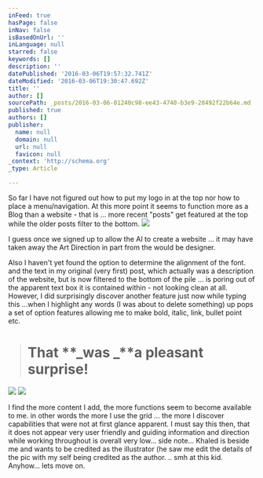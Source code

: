 ```yaml
---
inFeed: true
hasPage: false
inNav: false
isBasedOnUrl: ''
inLanguage: null
starred: false
keywords: []
description: ''
datePublished: '2016-03-06T19:57:32.741Z'
dateModified: '2016-03-06T19:30:47.692Z'
title: ''
author: []
sourcePath: _posts/2016-03-06-01240c98-ee43-4740-b3e9-28492f22b64e.md
published: true
authors: []
publisher:
  name: null
  domain: null
  url: null
  favicon: null
_context: 'http://schema.org'
_type: Article

---
```

So far I have not figured out how to put my logo in at the top nor how to place a menu/navigation. At this more point it seems to function more as a Blog than a website - that is ... more recent "posts" get featured at the top while the older posts filter to the bottom. ![](https://s3-us-west-2.amazonaws.com/the-grid-img/p/a9094ea242c21f979f43ba7dec7a6a2ca70e204c.jpg)

I guess once we signed up to allow the AI to create a website ... it may have taken away the Art Direction in part from the would be designer.

Also I haven't yet found the option to determine the alignment of the font. and the text in my original (very first) post, which actually was a description of the website, but is now filtered to the bottom of the pile ... is poring out of the apparent text box it is contained within - not looking clean at all. However, I did surprisingly discover another feature just now while typing this  ...when I highlight any words (I was about to delete something) up pops a set of option features allowing me to make bold, italic, link, bullet point etc. 
> 
> # That **_was _**a pleasant surprise!

![](https://s3-us-west-2.amazonaws.com/the-grid-img/p/7674bdd918ffad0476d682376855059fccd09758.jpg)
![](https://the-grid-user-content.s3-us-west-2.amazonaws.com/3f4de6ee-9401-4649-a577-7f25e1f3f91d.jpg)

I find the more content I add, the more functions seem to become available to me. in other words the more I use the grid ... the more I discover capabilities that were not at first glance apparent. I must say this then, that it does not appear very user friendly and guiding information and direction while working throughout is overall very low... side note... Khaled is beside me and wants to be credited as the illustrator (he saw me edit the details of the pic with my self being credited as the author. .. smh at this kid. Anyhow... lets move on.